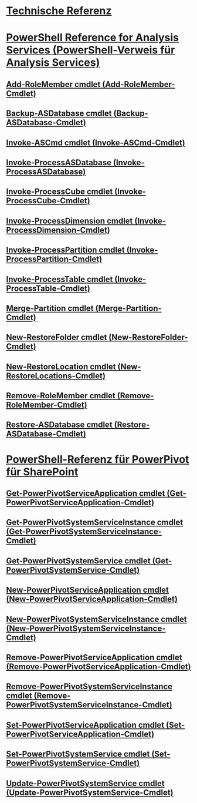 # [Technische Referenz](technical-reference-ssas.md)  
# [PowerShell Reference for Analysis Services (PowerShell-Verweis für Analysis Services)](analysis-services-powershell-reference.md)  
## [Add-RoleMember cmdlet (Add-RoleMember-Cmdlet)](add-rolemember-cmdlet.md)  
## [Backup-ASDatabase cmdlet (Backup-ASDatabase-Cmdlet)](backup-asdatabase-cmdlet.md)  
## [Invoke-ASCmd cmdlet (Invoke-ASCmd-Cmdlet)](invoke-ascmd-cmdlet.md)  
## [Invoke-ProcessASDatabase (Invoke-ProcessASDatabase)](invoke-processasdatabase.md)  
## [Invoke-ProcessCube cmdlet (Invoke-ProcessCube-Cmdlet)](invoke-processcube-cmdlet.md)  
## [Invoke-ProcessDimension cmdlet (Invoke-ProcessDimension-Cmdlet)](invoke-processdimension-cmdlet.md)  
## [Invoke-ProcessPartition cmdlet (Invoke-ProcessPartition-Cmdlet)](invoke-processpartition-cmdlet.md)  
## [Invoke-ProcessTable cmdlet (Invoke-ProcessTable-Cmdlet)](invoke-processtable-cmdlet.md)  
## [Merge-Partition cmdlet (Merge-Partition-Cmdlet)](merge-partition-cmdlet.md)  
## [New-RestoreFolder cmdlet (New-RestoreFolder-Cmdlet)](new-restorefolder-cmdlet.md)  
## [New-RestoreLocation cmdlet (New-RestoreLocations-Cmdlet)](new-restorelocation-cmdlet.md)  
## [Remove-RoleMember cmdlet (Remove-RoleMember-Cmdlet)](remove-rolemember-cmdlet.md)  
## [Restore-ASDatabase cmdlet (Restore-ASDatabase-Cmdlet)](restore-asdatabase-cmdlet.md)  
# [PowerShell-Referenz für PowerPivot für SharePoint](powershell-reference-for-power-pivot-for-sharepoint.md)  
## [Get-PowerPivotServiceApplication cmdlet (Get-PowerPivotServiceApplication-Cmdlet)](get-powerpivotserviceapplication-cmdlet.md)  
## [Get-PowerPivotSystemServiceInstance cmdlet (Get-PowerPivotSystemServiceInstance-Cmdlet)](get-powerpivotsystemserviceinstance-cmdlet.md)  
## [Get-PowerPivotSystemService cmdlet (Get-PowerPivotSystemService-Cmdlet)](get-powerpivotsystemservice-cmdlet.md)  
## [New-PowerPivotServiceApplication cmdlet (New-PowerPivotServiceApplication-Cmdlet)](new-powerpivotserviceapplication-cmdlet.md)  
## [New-PowerPivotSystemServiceInstance cmdlet (New-PowerPivotSystemServiceInstance-Cmdlet)](new-powerpivotsystemserviceinstance-cmdlet.md)  
## [Remove-PowerPivotServiceApplication cmdlet (Remove-PowerPivotServiceApplication-Cmdlet)](remove-powerpivotserviceapplication-cmdlet.md)  
## [Remove-PowerPivotSystemServiceInstance cmdlet (Remove-PowerPivotSystemServiceInstance-Cmdlet)](remove-powerpivotsystemserviceinstance-cmdlet.md)  
## [Set-PowerPivotServiceApplication cmdlet (Set-PowerPivotServiceApplication-Cmdlet)](set-powerpivotserviceapplication-cmdlet.md)  
## [Set-PowerPivotSystemService cmdlet (Set-PowerPivotSystemService-Cmdlet)](set-powerpivotsystemservice-cmdlet.md)  
## [Update-PowerPivotSystemService cmdlet (Update-PowerPivotSystemService-Cmdlet)](update-powerpivotsystemservice-cmdlet.md)  
